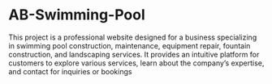 # AB-Swimming-Pool
This project is a professional website designed for a business specializing in swimming pool construction, maintenance, equipment repair, fountain construction, and landscaping services. It provides an intuitive platform for customers to explore various services, learn about the company’s expertise, and contact for inquiries or bookings
